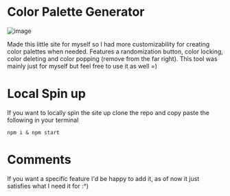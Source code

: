 # Color Palette Generator

![image](https://user-images.githubusercontent.com/56453957/157160088-b9f5cdcf-cb2b-4a84-89d1-766d3d965432.png)

Made this little site for myself so I had more customizability for creating color palettes when needed. Features a randomization button, color locking, color deleting and color popping (remove from the far right). This tool was mainly just for myself but feel free to use it as well =)


# Local Spin up

If you want to locally spin the site up clone the repo and copy paste the following in your terminal

```
npm i & npm start
```

# Comments

If you want a specific feature I'd be happy to add it, as of now it just satisfies what I need it for :^) 
